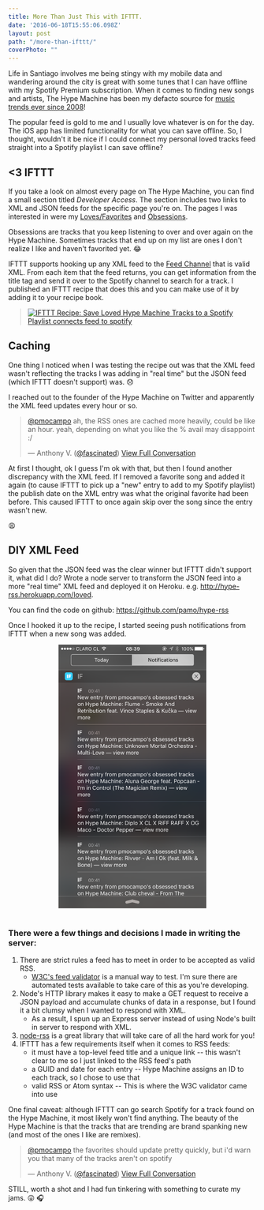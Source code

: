 ```yaml
---
title: More Than Just This with IFTTT.
date: '2016-06-18T15:55:06.098Z'
layout: post
path: "/more-than-ifttt/"
coverPhoto: ""
---
```


Life in Santiago involves me being stingy with my mobile data and wandering around the city is great with some tunes that I can have offline with my Spotify Premium subscription.
When it comes to finding new songs and artists, The Hype Machine has been my defacto source for [music trends ever since 2008](http://hypem.com/pmocampo)!

The popular feed is gold to me and I usually love whatever is on for the day. The iOS app has limited functionality for what you can save offline.
So, I thought, wouldn't it be nice if I could connect my personal loved tracks feed straight into a Spotify playlist I can save offline?

## <3 IFTTT

If you take a look on almost every page on The Hype Machine, you can find a small section titled *Developer Access*.
The section includes two links to XML and JSON feeds for the specific page you're on. The pages I was interested in were my [Loves/Favorites](http://hypem.com/pmocampo) and [Obsessions](http://hypem.com/pmocampo/obsessed).

Obsessions are tracks that you keep listening to over and over again on the Hype Machine. Sometimes tracks that end up on my list are ones I don't realize I like and haven't favorited yet. :joy:

IFTTT supports hooking up any XML feed to the [Feed Channel](http://ifttt.com/feed) that is valid XML. From each item that the feed returns, you can get information from the title tag and send it over to the Spotify channel to search for a track.
I published an IFTTT recipe that does this and you can make use of it by adding it to your recipe book.

> <a href="https://ifttt.com/view_embed_recipe/429610-save-loved-hype-machine-tracks-to-a-spotify-playlist" target = "_blank" class="embed_recipe embed_recipe-l_52" id= "embed_recipe-429610"><img src= 'https://ifttt.com/recipe_embed_img/429610' alt="IFTTT Recipe: Save Loved Hype Machine Tracks to a Spotify Playlist connects feed to spotify"/></a>

## Caching

One thing I noticed when I was testing the recipe out was that the XML feed wasn't reflecting the tracks I was adding in "real time" but the JSON feed (which IFTTT doesn't support) was. :disappointed:

I reached out to the founder of the Hype Machine on Twitter and apparently the XML feed updates every hour or so.
<blockquote class="twitter-tweet" data-lang="en" data-conversation="none">
<p lang="en" dir="ltr"><a href="https://twitter.com/pmocampo">@pmocampo</a> ah, the RSS ones are cached more heavily, could be like an hour. yeah, depending on what you like the % avail may disappoint :/</p>&mdash; Anthony V. (<a href="https://twitter.com/fascinated">@fascinated</a>) <a href="https://twitter.com/fascinated/status/742774754638200832">View Full Conversation</a>
</blockquote>

At first I thought, ok I guess I'm ok with that, but then I found another discrepancy with the XML feed. If I removed a favorite song and added it again (to cause IFTTT to pick up a "new" entry to add to my Spotify playlist) the publish date on the XML entry was what the original favorite had been before.
This caused IFTTT to once again skip over the song since the entry wasn't new.

:weary:

## DIY XML Feed

So given that the JSON feed was the clear winner but IFTTT didn't support it, what did I do?
Wrote a node server to transform the JSON feed into a more "real time" XML feed and deployed it on Heroku.
e.g. http://hype-rss.herokuapp.com/loved.

You can find the code on github: https://github.com/pamo/hype-rss

Once I hooked it up to the recipe, I started seeing push notifications from IFTTT when a new song was added.

<img src="push_notifications.png" style="max-width: 300px; margin: auto; display: block" alt="iPhone Push notifications"/><br/>

### There were a few things and decisions I made in writing the server:

1. There are strict rules a feed has to meet in order to be accepted as valid RSS.
    * [W3C's feed validator](https://validator.w3.org/feed/) is a manual way to test. I'm sure there are automated tests available to take care of this as you're developing.
2. Node's HTTP library makes it easy to make a GET request to receive a JSON payload and accumulate chunks of data in a response, but I found it a bit clumsy when I wanted to respond with XML.
    * As a result, I spun up an Express server instead of using Node's built in server to respond with XML.
3. [node-rss](https://github.com/dylang/node-rss) is a great library that will take care of all the hard work for you!
4. IFTTT has a few requirements itself when it comes to RSS feeds:
    * it must have a top-level feed title and a unique link -- this wasn't clear to me so I just linked to the RSS feed's path
    * a GUID and date for each entry -- Hype Machine assigns an ID to each track, so I chose to use that
    * valid RSS or Atom syntax -- This is where the W3C validator came into use


One final caveat: although IFTTT can go search Spotify for a track found on the Hype Machine, it most likely won't find anything. The beauty of the Hype Machine is that the tracks that are trending are brand spanking new (and most of the ones I like are remixes).

<blockquote class="twitter-tweet" data-lang="en"><p lang="en" dir="ltr"><a href="https://twitter.com/pmocampo">@pmocampo</a> the favorites should update pretty quickly, but i&#39;d warn you that many of the tracks aren&#39;t on spotify</p>&mdash; Anthony V. (<a href="https://twitter.com/fascinated">@fascinated</a>) <a href="https://twitter.com/fascinated/status/742772304355164161">View Full Conversation</a></blockquote>

STILL, worth a shot and I had fun tinkering with something to curate my jams. :stuck_out_tongue_winking_eye: :headphones:

<script async src="//platform.twitter.com/widgets.js" charset="utf-8"></script>
<script async type="text/javascript" src= "//ifttt.com/assets/embed_recipe.js"></script>
